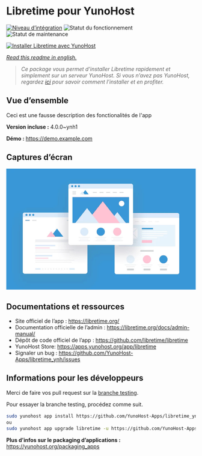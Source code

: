 <!--
N.B.: This README was automatically generated by https://github.com/YunoHost/apps/tree/master/tools/README-generator
It shall NOT be edited by hand.
-->

# Libretime pour YunoHost

[![Niveau d’intégration](https://dash.yunohost.org/integration/libretime.svg)](https://dash.yunohost.org/appci/app/libretime) ![Statut du fonctionnement](https://ci-apps.yunohost.org/ci/badges/libretime.status.svg) ![Statut de maintenance](https://ci-apps.yunohost.org/ci/badges/libretime.maintain.svg)

[![Installer Libretime avec YunoHost](https://install-app.yunohost.org/install-with-yunohost.svg)](https://install-app.yunohost.org/?app=libretime)

*[Read this readme in english.](./README.md)*

> *Ce package vous permet d’installer Libretime rapidement et simplement sur un serveur YunoHost.
Si vous n’avez pas YunoHost, regardez [ici](https://yunohost.org/#/install) pour savoir comment l’installer et en profiter.*

## Vue d’ensemble

Ceci est une fausse description des fonctionalités de l'app


**Version incluse :** 4.0.0~ynh1

**Démo :** https://demo.example.com

## Captures d’écran

![Capture d’écran de Libretime](./doc/screenshots/example.jpg)

## Documentations et ressources

* Site officiel de l’app : <https://libretime.org/>
* Documentation officielle de l’admin : <https://libretime.org/docs/admin-manual/>
* Dépôt de code officiel de l’app : <https://github.com/libretime/libretime>
* YunoHost Store: <https://apps.yunohost.org/app/libretime>
* Signaler un bug : <https://github.com/YunoHost-Apps/libretime_ynh/issues>

## Informations pour les développeurs

Merci de faire vos pull request sur la [branche testing](https://github.com/YunoHost-Apps/libretime_ynh/tree/testing).

Pour essayer la branche testing, procédez comme suit.

``` bash
sudo yunohost app install https://github.com/YunoHost-Apps/libretime_ynh/tree/testing --debug
ou
sudo yunohost app upgrade libretime -u https://github.com/YunoHost-Apps/libretime_ynh/tree/testing --debug
```

**Plus d’infos sur le packaging d’applications :** <https://yunohost.org/packaging_apps>